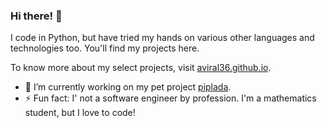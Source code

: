 ### Hi there! 👋

I code in Python, but have tried my hands on various other languages and technologies too. You'll find my projects here. 

To know more about my select projects, visit [aviral36.github.io](https://aviral36.github.io).

- 🔭 I’m currently working on my pet project [piplada](https://github.com/aviral36/piplada).
- ⚡ Fun fact: I' not a software engineer by profession. I'm a mathematics student, but I love to code!
